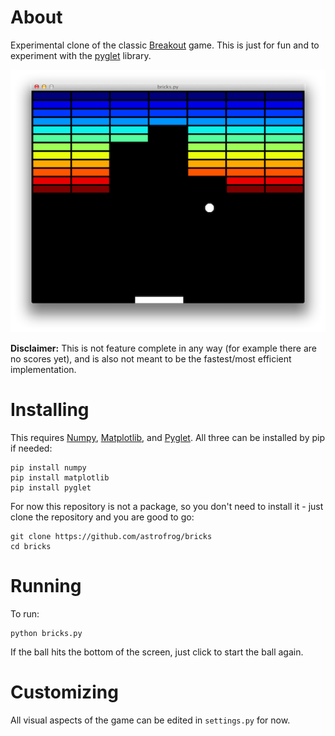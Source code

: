 About
=====

Experimental clone of the classic [Breakout](https://en.wikipedia.org/wiki/Breakout_(video_game)) game. This is just for fun
and to experiment with the [pyglet](http://www.pyglet.org) library.

![screenshot](screenshot.png)

**Disclaimer:** This is not feature complete in any way (for example there are no scores yet), and is also not meant to be the fastest/most efficient implementation.

Installing
==========

This requires [Numpy](http://www.numpy.org),
[Matplotlib](http://www.matplotlib.org), and [Pyglet](http://pyglet.org). All three can be installed by pip if needed:

    pip install numpy
    pip install matplotlib
    pip install pyglet

For now this repository is not a package, so you don't need to install it - just clone the repository and you are good to go:

    git clone https://github.com/astrofrog/bricks
    cd bricks

Running
=======

To run:

    python bricks.py

If the ball hits the bottom of the screen, just click to start the ball again.

Customizing
===========

All visual aspects of the game can be edited in ``settings.py`` for now.


